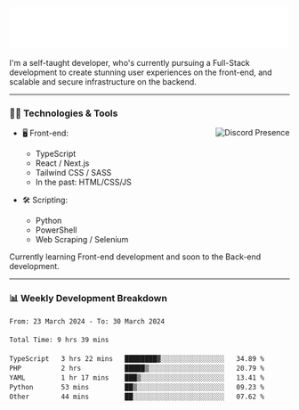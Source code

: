<img src="assets/wave.svg" alt=":wave:" />

I'm a self-taught developer, who's currently pursuing a Full-Stack development to create stunning user experiences on the front-end, and scalable and secure infrastructure on the backend.

---

### 🧑‍💻 Technologies & Tools

<a href="https://discord.com/users/414304208649453568" target="_blank" rel="nofollow">
   <img src="https://lanyard-profile-readme.vercel.app/api/414304208649453568?idleMessage=Probably%20doing%20something%20else..." alt="Discord Presence" align="right">
</a>

- 🖥️ Front-end:

  - TypeScript
  - React / Next.js
  - Tailwind CSS / SASS
  - In the past: HTML/CSS/JS

- 🛠 Scripting:

  - Python
  - PowerShell
  - Web Scraping / Selenium

Currently learning Front-end development and soon to the Back-end development.

---

### 📊 Weekly Development Breakdown

<!-- ![ccrsxx's GitHub Stats](https://github-readme-stats.vercel.app/api?username=ccrsxx&count_private=true&theme=tokyonight) -->
<!-- ![ccrsxx's Top Langs](https://github-readme-stats.vercel.app/api/top-langs/?username=ccrsxx&hide=lua,java,html&theme=tokyonight) -->

<!--START_SECTION:waka-->

```txt
From: 23 March 2024 - To: 30 March 2024

Total Time: 9 hrs 39 mins

TypeScript   3 hrs 22 mins   ████████▓░░░░░░░░░░░░░░░░   34.89 %
PHP          2 hrs           █████▒░░░░░░░░░░░░░░░░░░░   20.79 %
YAML         1 hr 17 mins    ███▒░░░░░░░░░░░░░░░░░░░░░   13.41 %
Python       53 mins         ██▒░░░░░░░░░░░░░░░░░░░░░░   09.23 %
Other        44 mins         ██░░░░░░░░░░░░░░░░░░░░░░░   07.62 %
```

<!--END_SECTION:waka-->
